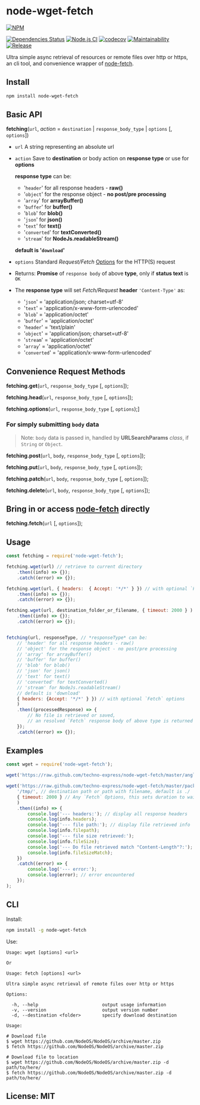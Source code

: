 # node-wget-fetch

[![NPM](https://nodei.co/npm/node-wget-fetch.png)](https://nodei.co/npm/node-wget-fetch/)

[![Dependencies Status][david-image]][david-url] [![Node.js CI](https://github.com/techno-express/node-wget-fetch/workflows/Node.js%20CI/badge.svg)](https://github.com/techno-express/node-wget-fetch/actions) [![codecov](https://codecov.io/gh/techno-express/node-wget-fetch/branch/master/graph/badge.svg?token=QJ7L9IN5Y5)](https://codecov.io/gh/techno-express/node-wget-fetch) [![Maintainability][codeclimate-image]][codeclimate-url][![Release][npm-image]][npm-url]

Ultra simple async retrieval of resources or remote files over http or https, an cli tool, and convenience wrapper of [node-fetch](https://www.npmjs.com/package/node-fetch).

## Install

```bash
npm install node-wget-fetch
```

## Basic API

**fetching**(`url`, *action* = `destination` | `response_body_type` | `options` [, `options`])

- `url` A string representing an absolute url
- `action` Save to **destination** or body action on **response type** or use for **options**

  **response type** can be:
  - '`header`' for all response headers - **raw()**
  - '`object`' for the response object - **no post/pre processing**
  - '`array`' for **arrayBuffer()**
  - '`buffer`' for **buffer()**
  - '`blob`' for **blob()**
  - '`json`' for **json()**
  - '`text`' for **text()**
  - '`converted`' for **textConverted()**
  - '`stream`' for **NodeJs.readableStream()**

  **default is '`download`'**
- `options` Standard *Request/Fetch* [Options](https://www.npmjs.com/package/node-fetch#fetch-options) for the HTTP(S) request
- Returns: **Promise** of `response body` of above **type**, only if **status text** is `OK`

- The **response type** will set _Fetch/Request_ **header** `'Content-Type'` as:
  - '`json`' = 'application/json; charset=utf-8'
  - '`text`' = 'application/x-www-form-urlencoded'
  - '`blob`' = 'application/octet'
  - '`buffer`' = 'application/octet'
  - '`header`' = 'text/plain'
  - '`object`' = 'application/json; charset=utf-8'
  - '`stream`' = 'application/octet'
  - '`array`' = 'application/octet'
  - '`converted`' = 'application/x-www-form-urlencoded'

## Convenience Request Methods

**fetching.get**(`url`, `response_body_type` [, `options`]);

**fetching.head**(`url`, `response_body_type` [, `options`]);

**fetching.options**(`url`, `response_body_type` [, `options`);]

### For simply submitting `body` data

> Note: `body` data is passed in, handled by **URLSearchParams** _class_, if `String` or `Object`.

**fetching.post**(`url`, `body`, `response_body_type` [, `options`]);

**fetching.put**(`url`, `body`, `response_body_type` [, `options`]);

**fetching.patch**(`url`, `body`, `response_body_type` [, `options`]);

**fetching.delete**(`url`, `body`, `response_body_type` [, `options`]);

## Bring in or access [node-fetch](https://www.npmjs.com/package/node-fetch) directly

**fetching.fetch**(`url` [, `options`]);

## Usage

```javascript
const fetching = require('node-wget-fetch');

fetching.wget(url) // retrieve to current directory
    .then((info) => {});
    .catch((error) => {});

fetching.wget(url, { headers:  { Accept: '*/*' } }) // with optional `Fetch` options
    .then((info) => {});
    .catch((error) => {});

fetching.wget(url, destination_folder_or_filename, { timeout: 2000 } )  // with optional `Fetch` options
    .then((info) => {});
    .catch((error) => {});


fetching(url, responseType, // *responseType* can be:
    // 'header' for all response headers - raw()
    // 'object' for the response object - no post/pre processing
    // 'array' for arrayBuffer()
    // 'buffer' for buffer()
    // 'blob' for blob()
    // 'json' for json()
    // 'text' for text()
    // 'converted' for textConverted()
    // 'stream' for NodeJs.readableStream()
    // default is 'download'
    { headers: {Accept: '*/*' } }) // with optional `Fetch` options
    )
    .then((processedResponse) => {
        // No file is retrieved or saved,
        // an resolved `Fetch` response body of above type is returned
    });
    .catch((error) => {});
```

## Examples

```javascript
const wget = require('node-wget-fetch');

wget('https://raw.github.com/techno-express/node-wget-fetch/master/angleman.png'); // angleman.png saved to current folder

wget('https://raw.github.com/techno-express/node-wget-fetch/master/package.json',
    '/tmp/', // destination path or path with filename, default is ./
    { timeout: 2000 } // Any `Fetch` Options, this sets duration to wait for request in milliseconds, default 0
    )
    .then((info) => {
        console.log('--- headers:'); // display all response headers
        console.log(info.headers);
        console.log('--- file path:'); // display file retrieved info
        console.log(info.filepath);
        console.log('--- file size retrieved:');
        console.log(info.fileSize);
        console.log('--- Do file retrieved match "Content-Length"?:');
        console.log(info.fileSizeMatch);
    })
    .catch((error) => {
        console.log('--- error:');
        console.log(error); // error encountered
    });
);
```

## CLI

Install:

```bash
npm install -g node-wget-fetch
```

Use:

```text
Usage: wget [options] <url>

Or

Usage: fetch [options] <url>

Ultra simple async retrieval of remote files over http or https

Options:

  -h, --help                        output usage information
  -v, --version                     output version number
  -d, --destination <folder>        specify download destination

Usage:

# Download file
$ wget https://github.com/NodeOS/NodeOS/archive/master.zip
$ fetch https://github.com/NodeOS/NodeOS/archive/master.zip

# Download file to location
$ wget https://github.com/NodeOS/NodeOS/archive/master.zip -d path/to/here/
$ fetch https://github.com/NodeOS/NodeOS/archive/master.zip -d path/to/here/
```

## License: MIT

[david-url]: https://david-dm.org/techno-express/node-wget-fetch
[david-image]: http://img.shields.io/david/techno-express/node-wget-fetch.svg
[codeclimate-url]: https://codeclimate.com/github/techno-express/node-wget-fetch/maintainability
[codeclimate-image]: https://api.codeclimate.com/v1/badges/0d6a0bc69a8ea29c7de9/maintainability
[coveralls-url]: https://coveralls.io/github/techno-express/node-wget-fetch
[coveralls-image]: https://coveralls.io/repos/github/techno-express/node-wget-fetch/badge.svg
[npm-url]: https://www.npmjs.org/package/node-wget-fetch
[npm-image]: http://img.shields.io/npm/v/node-wget-fetch.svg
